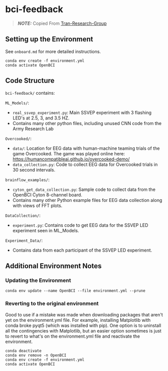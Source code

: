 # bci-feedback

> **_NOTE:_**  Copied From [Tran-Research-Group](https://github.com/Tran-Research-Group)

## Setting up the Environment

See ```onboard.md``` for more detailed instructions.

```
conda env create -f environment.yml
conda activate OpenBCI
```

## Code Structure
```bci-feedback/``` contains:

```ML_Models/```:

- ```real_ssvep_experiment.py```: Main SSVEP experiment with 3 flashing LED's at 2.5, 3, and 3.5 HZ.
- Contains many other python files, including unused CNN code from the Army Research Lab

```Overcooked/```:

- ```data/```: Location for EEG data with human-machine teaming trials of the game Overcooked. 
    The game was played online here: https://humancompatibleai.github.io/overcooked-demo/
- ```data_collection.py```: Code to collect EEG data for Overcooked trials in 30 second intervals.

```brainflow_examples/```:

- ```cyton_get_data_collection.py```: Sample code to collect data from the OpenBCI Cyton 8-channel board.
- Contains many other Python example files for EEG data collection along with views of FFT plots.

 
```DataCollection/```:

- ```experiment.py```: Contains code to get EEG data for the SSVEP LED experiment seen in ML_Models.

```Experiment_Data/```:

- Contains data from each participant of the SSVEP LED experiment.

## Additional Environment Notes

### Updating the Environment
```
conda env update --name OpenBCI --file environment.yml --prune
```

### Reverting to the original environment 

Good to use if a mistake was made when downloading packages that aren't yet on the environment.yml file. 
For example, installing Matplotlib with conda broke pyqt5 (which was installed with pip). One option is to uninstall all the contingencies with Matplotlib, but an easier option sometimes is just to revert to what's on the environment.yml file and reactivate the environment. 

```
conda deactivate
conda env remove -n OpenBCI
conda env create -f environment.yml
conda activate OpenBCI
```
